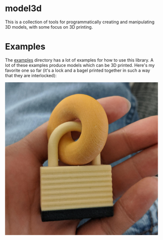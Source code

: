 # model3d

This is a collection of tools for programmatically creating and manipulating 3D models, with some focus on 3D printing.

# Examples

The [examples](examples) directory has a lot of examples for how to use this library. A lot of these examples produce models which can be 3D printed. Here's my favorite one so far (it's a lock and a bagel printed together in such a way that they are interlocked):

![3D printed lock and bagel](examples/decoration/lockbagel/printed_lockbagel.jpg)

